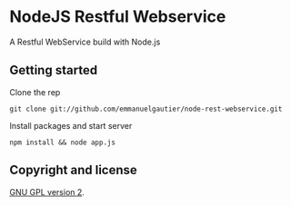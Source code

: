 NodeJS Restful Webservice
=========================

A Restful WebService build with Node.js

## Getting started

Clone the rep
```
git clone git://github.com/emmanuelgautier/node-rest-webservice.git
```

Install packages and start server
```
npm install && node app.js
```

## Copyright and license

[GNU GPL version 2](LICENSE).